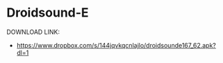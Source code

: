 Droidsound-E 
============
DOWNLOAD LINK:
* https://www.dropbox.com/s/144jqvkqcnlajlo/droidsounde167_62.apk?dl=1
